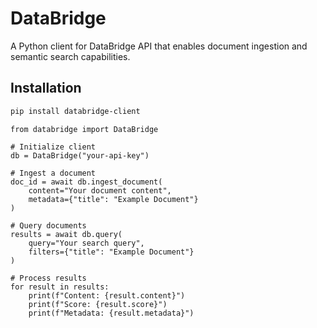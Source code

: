 # DataBridge

A Python client for DataBridge API that enables document ingestion and semantic search capabilities.

## Installation

```bash
pip install databridge-client
```

```
from databridge import DataBridge

# Initialize client
db = DataBridge("your-api-key")

# Ingest a document
doc_id = await db.ingest_document(
    content="Your document content",
    metadata={"title": "Example Document"}
)

# Query documents
results = await db.query(
    query="Your search query",
    filters={"title": "Example Document"}
)

# Process results
for result in results:
    print(f"Content: {result.content}")
    print(f"Score: {result.score}")
    print(f"Metadata: {result.metadata}")
```